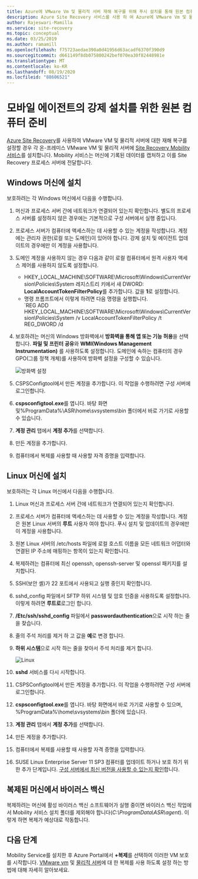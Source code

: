 ```yaml
---
title: Azure에 VMware Vm 및 물리적 서버 재해 복구를 위해 푸시 설치를 통해 원본 컴퓨터에서 모바일 서비스를 설치 하도록 준비 | Microsoft Docs
description: Azure Site Recovery 서비스를 사용 하 여 Azure에 VMware Vm 및 물리적 서버 재해 복구를 위해 푸시 설치를 통해 서버를 준비 하는 방법을 알아봅니다.
author: Rajeswari-Mamilla
ms.service: site-recovery
ms.topic: conceptual
ms.date: 03/25/2019
ms.author: ramamill
ms.openlocfilehash: f75723aedae390a0d41956d63acadf6370f390d9
ms.sourcegitcommit: d661149f8db075800242bef070ea30f82448981e
ms.translationtype: MT
ms.contentlocale: ko-KR
ms.lasthandoff: 08/19/2020
ms.locfileid: "88606521"
---
```

# <a name="prepare-source-machine-for-push-installation-of-mobility-agent"></a>모바일 에이전트의 강제 설치를 위한 원본 컴퓨터 준비

[Azure Site Recovery](site-recovery-overview.md)를 사용하여 VMware VM 및 물리적 서버에 대한 재해 복구를 설정할 경우 각 온-프레미스 VMware VM 및 물리적 서버에 [Site Recovery Mobility 서비스](vmware-physical-mobility-service-overview.md)를 설치합니다.  Mobility 서비스는 머신에 기록된 데이터를 캡처하고 이를 Site Recovery 프로세스 서버에 전달합니다.

## <a name="install-on-windows-machine"></a>Windows 머신에 설치

보호하려는 각 Windows 머신에서 다음을 수행합니다.

1. 머신과 프로세스 서버 간에 네트워크가 연결되어 있는지 확인합니다. 별도의 프로세스 서버를 설정하지 않은 경우에는 기본적으로 구성 서버에서 실행 중입니다.
1. 프로세스 서버가 컴퓨터에 액세스하는 데 사용할 수 있는 계정을 작성합니다. 계정에는 관리자 권한(로컬 또는 도메인)이 있어야 합니다. 강제 설치 및 에이전트 업데이트의 경우에만 이 계정을 사용합니다.
2. 도메인 계정을 사용하지 않는 경우 다음과 같이 로컬 컴퓨터에서 원격 사용자 액세스 제어를 사용하지 않도록 설정합니다.
    - HKEY_LOCAL_MACHINE\SOFTWARE\Microsoft\Windows\CurrentVersion\Policies\System 레지스트리 키에서 새 DWORD: **LocalAccountTokenFilterPolicy**를 추가합니다. 값을 **1**로 설정합니다.
    -  명령 프롬프트에서 이렇게 하려면 다음 명령을 실행합니다.  
   `REG ADD HKEY_LOCAL_MACHINE\SOFTWARE\Microsoft\Windows\CurrentVersion\Policies\System /v LocalAccountTokenFilterPolicy /t REG_DWORD /d
3. 보호하려는 머신의 Windows 방화벽에서 **방화벽을 통해 앱 또는 기능 허용**을 선택합니다. **파일 및 프린터 공유**와 **WMI(Windows Management Instrumentation)** 를 사용하도록 설정합니다. 도메인에 속하는 컴퓨터의 경우 GPO(그룹 정책 개체)를 사용하여 방화벽 설정을 구성할 수 있습니다.

   ![방화벽 설정](./media/vmware-azure-install-mobility-service/mobility1.png)

4. CSPSConfigtool에서 만든 계정을 추가합니다. 이 작업을 수행하려면 구성 서버에 로그인합니다.
5. **cspsconfigtool.exe**를 엽니다. 바탕 화면 및%ProgramData%\ASR\home\svsystems\bin 폴더에서 바로 가기로 사용할 수 있습니다.
6. **계정 관리** 탭에서 **계정 추가**를 선택합니다.
7. 만든 계정을 추가합니다.
8. 컴퓨터에서 복제를 사용할 때 사용할 자격 증명을 입력합니다.

## <a name="install-on-linux-machine"></a>Linux 머신에 설치

보호하려는 각 Linux 머신에서 다음을 수행합니다.

1. Linux 머신과 프로세스 서버 간에 네트워크가 연결되어 있는지 확인합니다.
2. 프로세스 서버가 컴퓨터에 액세스하는 데 사용할 수 있는 계정을 작성합니다. 계정은 원본 Linux 서버의 **루트** 사용자 여야 합니다. 푸시 설치 및 업데이트의 경우에만 이 계정을 사용합니다.
3. 원본 Linux 서버의 /etc/hosts 파일에 로컬 호스트 이름을 모든 네트워크 어댑터와 연결된 IP 주소에 매핑하는 항목이 있는지 확인합니다.
4. 복제하려는 컴퓨터에 최신 openssh, openssh-server 및 openssl 패키지를 설치합니다.
5. SSH(보안 셸)가 22 포트에서 사용되고 실행 중인지 확인합니다.
4. sshd_config 파일에서 SFTP 하위 시스템 및 암호 인증을 사용하도록 설정합니다. 이렇게 하려면 **루트로**로그인 합니다.
5. **/Etc/ssh/sshd_config** 파일에서 **passwordauthentication**으로 시작 하는 줄을 찾습니다.
6. 줄의 주석 처리를 제거 하 고 값을 **예**로 변경 합니다.
7. **하위 시스템**으로 시작 하는 줄을 찾아서 주석 처리를 제거 합니다.

      ![Linux](./media/vmware-azure-install-mobility-service/mobility2.png)

8. **sshd** 서비스를 다시 시작합니다.
9. CSPSConfigtool에서 만든 계정을 추가합니다. 이 작업을 수행하려면 구성 서버에 로그인합니다.
10. **cspsconfigtool.exe**를 엽니다. 바탕 화면에서 바로 가기로 사용할 수 있으며, %ProgramData%\home\svsystems\bin 폴더에 있습니다.
11. **계정 관리** 탭에서 **계정 추가**를 선택합니다.
12. 만든 계정을 추가합니다.
13. 컴퓨터에서 복제를 사용할 때 사용할 자격 증명을 입력합니다.
1. SUSE Linux Enterprise Server 11 SP3 컴퓨터를 업데이트 하거나 보호 하기 위한 추가 단계입니다. [구성 서버에서 최신 버전을 사용할 수 있는지 확인](vmware-physical-mobility-service-overview.md#download-latest-mobility-agent-installer-for-suse-11-sp3-server)합니다.

## <a name="anti-virus-on-replicated-machines"></a>복제된 머신에서 바이러스 백신

복제하려는 머신에 활성 바이러스 백신 소프트웨어가 실행 중이면 바이러스 백신 작업에서 Mobility 서비스 설치 폴더를 제외해야 합니다(*C:\ProgramData\ASR\agent*). 이렇게 하면 복제가 예상대로 작동합니다.

## <a name="next-steps"></a>다음 단계

Mobility Service를 설치한 후 Azure Portal에서 **+복제**를 선택하여 이러한 VM 보호를 시작합니다. [VMware vm](vmware-azure-enable-replication.md) 및 [물리적 서버](physical-azure-disaster-recovery.md#enable-replication)에 대 한 복제를 사용 하도록 설정 하는 방법에 대해 자세히 알아보세요.


